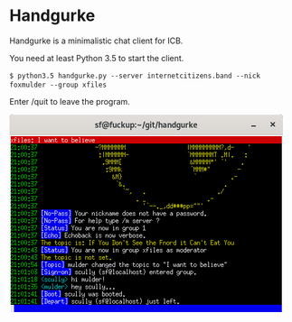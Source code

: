 # Handgurke

Handgurke is a minimalistic chat client for ICB.

You need at least Python 3.5 to start the client.

	$ python3.5 handgurke.py --server internetcitizens.band --nick foxmulder --group xfiles

Enter /quit to leave the program.

![alt text](media/xterm.png "xterm")
